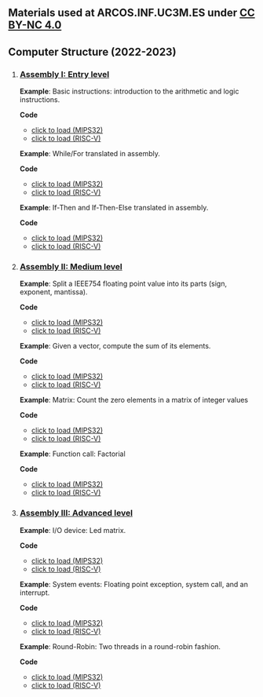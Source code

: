 ## Materials used at ARCOS.INF.UC3M.ES under [CC BY-NC 4.0](http://creativecommons.org/licenses/by-nc/4.0/)

## Computer Structure (2022-2023)

1. ### <ins>Assembly I: Entry level</ins>

    **Example**: Basic instructions: introduction to the arithmetic and logic instructions.

    **Code**
      * <a class="btn btn-outline-primary py-0 my-1 text-dark font-weight-bold text-justify" href="https://wepsim.github.io/wepsim/ws_dist/wepsim-classic.html?mode=ep&examples_set=Default-MIPS&example=0&simulator=assembly:register_file"><span class="rounded text-primary font-weight-bold">click to load (MIPS32)</span></a>
      * <a class="btn btn-outline-primary py-0 my-1 text-dark font-weight-bold text-justify" href="https://wepsim.github.io/wepsim/ws_dist/wepsim-classic.html?mode=ep&examples_set=Default-RISCV&example=0&simulator=assembly:register_file"><span class="rounded text-primary font-weight-bold">click to load (RISC-V)</span></a>

   
    **Example**: While/For translated in assembly.

    **Code**
      * <a class="btn btn-outline-primary py-0 my-1 text-dark font-weight-bold text-justify" href="https://wepsim.github.io/wepsim/ws_dist/wepsim-classic.html?mode=ep&examples_set=Default-MIPS&example=2&simulator=assembly:register_file"><span class="rounded text-primary font-weight-bold">click to load (MIPS32)</span></a>
      * <a class="btn btn-outline-primary py-0 my-1 text-dark font-weight-bold text-justify" href="https://wepsim.github.io/wepsim/ws_dist/wepsim-classic.html?mode=ep&examples_set=Default-RISCV&example=2&simulator=assembly:register_file"><span class="rounded text-primary font-weight-bold">click to load (RISC-V)</span></a>

   
    **Example**: If-Then and If-Then-Else translated in assembly.

    **Code**
      * <a class="btn btn-outline-primary py-0 my-1 text-dark font-weight-bold text-justify" href="https://wepsim.github.io/wepsim/ws_dist/wepsim-classic.html?mode=ep&examples_set=Default-MIPS&example=3&simulator=assembly:register_file"><span class="rounded text-primary font-weight-bold">click to load (MIPS32)</span></a>
      * <a class="btn btn-outline-primary py-0 my-1 text-dark font-weight-bold text-justify" href="https://wepsim.github.io/wepsim/ws_dist/wepsim-classic.html?mode=ep&examples_set=Default-RISCV&example=3&simulator=assembly:register_file"><span class="rounded text-primary font-weight-bold">click to load (RISC-V)</span></a>


2. ### <ins>Assembly II: Medium level</ins>  

    **Example**: Split a IEEE754 floating point value into its parts (sign, exponent, mantissa).

    **Code**
      * <a class="btn btn-outline-primary py-0 my-1 text-dark font-weight-bold text-justify" href="https://wepsim.github.io/wepsim/ws_dist/wepsim-classic.html?mode=ep&examples_set=Default-MIPS&example=5&simulator=assembly:register_file"><span class="rounded text-primary font-weight-bold">click to load (MIPS32)</span></a>
      * <a class="btn btn-outline-primary py-0 my-1 text-dark font-weight-bold text-justify" href="https://wepsim.github.io/wepsim/ws_dist/wepsim-classic.html?mode=ep&examples_set=Default-RISCV&example=6&simulator=assembly:register_file"><span class="rounded text-primary font-weight-bold">click to load (RISC-V)</span></a>


    **Example**: Given a vector, compute the sum of its elements.

    **Code**
      * <a class="btn btn-outline-primary py-0 my-1 text-dark font-weight-bold text-justify" href="https://wepsim.github.io/wepsim/ws_dist/wepsim-classic.html?mode=ep&examples_set=Default-MIPS&example=4&simulator=assembly:register_file"><span class="rounded text-primary font-weight-bold">click to load (MIPS32)</span></a>
      * <a class="btn btn-outline-primary py-0 my-1 text-dark font-weight-bold text-justify" href="https://wepsim.github.io/wepsim/ws_dist/wepsim-classic.html?mode=ep&examples_set=Default-RISCV&example=4&simulator=assembly:register_file"><span class="rounded text-primary font-weight-bold">click to load (RISC-V)</span></a>


    **Example**: Matrix: Count the zero elements in a matrix of integer values</h5>

    **Code**
      * <a class="btn btn-outline-primary py-0 my-1 text-dark font-weight-bold text-justify" href="https://wepsim.github.io/wepsim/ws_dist/wepsim-classic.html?mode=ep&examples_set=Default-MIPS&example=7&simulator=assembly:register_file"><span class="rounded text-primary font-weight-bold">click to load (MIPS32)</span></a>
      * <a class="btn btn-outline-primary py-0 my-1 text-dark font-weight-bold text-justify" href="https://wepsim.github.io/wepsim/ws_dist/wepsim-classic.html?mode=ep&examples_set=Default-RISCV&example=7&simulator=assembly:register_file"><span class="rounded text-primary font-weight-bold">click to load (RISC-V)</span></a>


    **Example**: Function call: Factorial

    **Code**
      * <a class="btn btn-outline-primary py-0 my-1 text-dark font-weight-bold text-justify" href="https://wepsim.github.io/wepsim/ws_dist/?mode=ep&examples_set=Default-MIPS&example=16&simulator=assembly:register_file"><span class="rounded text-primary font-weight-bold">click to load (MIPS32)</span></a>
      * <a class="btn btn-outline-primary py-0 my-1 text-dark font-weight-bold text-justify" href="https://wepsim.github.io/wepsim/ws_dist/?mode=ep&examples_set=Default-RISCV&example=9&simulator=assembly:register_file"><span class="rounded text-primary font-weight-bold">click to load (RISC-V)</span></a>


3. ### <ins>Assembly III: Advanced level</ins>  

    **Example**: I/O device: Led matrix.

    **Code**
      * <a class="btn btn-outline-primary py-0 my-1 text-dark font-weight-bold text-justify" href="https://wepsim.github.io/wepsim/ws_dist/?mode=ep&examples_set=Default-MIPS&example=14&simulator=assembly:ledmatrix"><span class="rounded text-primary font-weight-bold">click to load (MIPS32)</span></a>
      * <a class="btn btn-outline-primary py-0 my-1 text-dark font-weight-bold text-justify" href="https://wepsim.github.io/wepsim/ws_dist/?mode=ep&examples_set=Default-RISCV&example=18&simulator=assembly:ledmatrix"><span class="rounded text-primary font-weight-bold">click to load (RISC-V)</span></a>


    **Example**: System events: Floating point exception, system call, and an interrupt.

    **Code**
      * <a class="btn btn-outline-primary py-0 my-1 text-dark font-weight-bold text-justify" href="https://wepsim.github.io/wepsim/ws_dist/?mode=ep&examples_set=Default-MIPS&example=12&simulator=assembly:screen"><span class="rounded text-primary font-weight-bold">click to load (MIPS32)</span></a>
      * <a class="btn btn-outline-primary py-0 my-1 text-dark font-weight-bold text-justify" href="https://wepsim.github.io/wepsim/ws_dist/?mode=ep&examples_set=Default-RISCV&example=15&simulator=assembly:register_file"><span class="rounded text-primary font-weight-bold">click to load (RISC-V)</span></a>


    **Example**: Round-Robin: Two threads in a round-robin fashion.

    **Code**
      * <a class="btn btn-outline-primary py-0 my-1 text-white font-weight-bold text-justify" href="https://wepsim.github.io/wepsim/ws_dist/?mode=ep&examples_set=Default-MIPS&example=19&simulator=assembly:screen"><span class="rounded text-primary font-weight-bold">click to load (MIPS32)</span></a>
      * <a class="btn btn-outline-primary py-0 my-1 text-dark font-weight-bold text-justify" href="https://wepsim.github.io/wepsim/ws_dist/?mode=ep&examples_set=Default-RISCV&example=19&simulator=assembly:screen"><span class="rounded text-primary font-weight-bold">click to load (RISC-V)</span></a>


